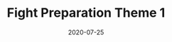--- 
layout: sheets-layout
title: "Fight Preparation Theme 1"
date: 2020-07-25
categories: original-works
pdf-link: fight-preparation-theme-1-alex-kappen-2020.pdf
pdf-lyric: #
yt-link: #
muse-link: https://musescore.com/user/28025112/scores/6266658
---